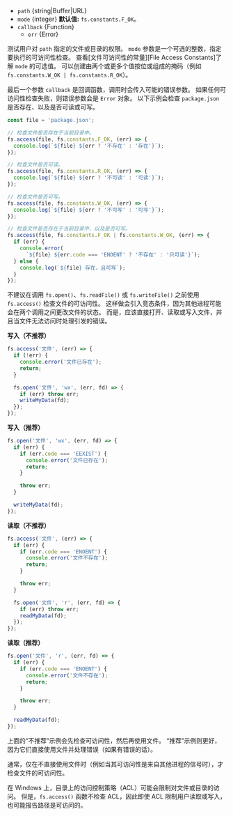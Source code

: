 <!-- YAML
added: v0.11.15
changes:
  - version: v7.6.0
    pr-url: https://github.com/nodejs/node/pull/10739
    description: 参数 `path` 可以是 WHATWG `URL` 对象（使用 `file:` 协议）。 
      该支持目前仍是实验的。
  - version: v6.3.0
    pr-url: https://github.com/nodejs/node/pull/6534
    description: 直接存在于 `fs` 上的常数（如 `fs.R_OK` 等）已被移到 `fs.constants`（软弃用）。
      因此，对于 Node.js `< v6.3.0`，可以使用 `fs` 访问这些常量，或类似 `(fs.constants || fs).R_OK` 的处理以兼容所有版本。
-->

* `path` {string|Buffer|URL}
* `mode` {integer} **默认值:** `fs.constants.F_OK`。
* `callback` {Function}
  * `err` {Error}

测试用户对 `path` 指定的文件或目录的权限。
`mode` 参数是一个可选的整数，指定要执行的可访问性检查。
查看[文件可访问性的常量][File Access Constants]了解 `mode` 的可选值。 
可以创建由两个或更多个值按位或组成的掩码（例如 `fs.constants.W_OK | fs.constants.R_OK`）。

最后一个参数 `callback` 是回调函数，调用时会传入可能的错误参数。
如果任何可访问性检查失败，则错误参数会是 `Error` 对象。
以下示例会检查 `package.json` 是否存在、以及是否可读或可写。

```js
const file = 'package.json';

// 检查文件是否存在于当前目录中。
fs.access(file, fs.constants.F_OK, (err) => {
  console.log(`${file} ${err ? '不存在' : '存在'}`);
});

// 检查文件是否可读。
fs.access(file, fs.constants.R_OK, (err) => {
  console.log(`${file} ${err ? '不可读' : '可读'}`);
});

// 检查文件是否可写。
fs.access(file, fs.constants.W_OK, (err) => {
  console.log(`${file} ${err ? '不可写' : '可写'}`);
});

// 检查文件是否存在于当前目录中、以及是否可写。
fs.access(file, fs.constants.F_OK | fs.constants.W_OK, (err) => {
  if (err) {
    console.error(
      `${file} ${err.code === 'ENOENT' ? '不存在' : '只可读'}`);
  } else {
    console.log(`${file} 存在，且可写`);
  }
});
```

不建议在调用 `fs.open()`、`fs.readFile()` 或 `fs.writeFile()` 之前使用 `fs.access()` 检查文件的可访问性。
这样做会引入竞态条件，因为其他进程可能会在两个调用之间更改文件的状态。
而是，应该直接打开、读取或写入文件，并且当文件无法访问时处理引发的错误。

**写入（不推荐）**

```js
fs.access('文件', (err) => {
  if (!err) {
    console.error('文件已存在');
    return;
  }

  fs.open('文件', 'wx', (err, fd) => {
    if (err) throw err;
    writeMyData(fd);
  });
});
```

**写入（推荐）**

```js
fs.open('文件', 'wx', (err, fd) => {
  if (err) {
    if (err.code === 'EEXIST') {
      console.error('文件已存在');
      return;
    }

    throw err;
  }

  writeMyData(fd);
});
```

**读取（不推荐）**

```js
fs.access('文件', (err) => {
  if (err) {
    if (err.code === 'ENOENT') {
      console.error('文件不存在');
      return;
    }

    throw err;
  }

  fs.open('文件', 'r', (err, fd) => {
    if (err) throw err;
    readMyData(fd);
  });
});
```

**读取（推荐）**

```js
fs.open('文件', 'r', (err, fd) => {
  if (err) {
    if (err.code === 'ENOENT') {
      console.error('文件不存在');
      return;
    }

    throw err;
  }

  readMyData(fd);
});
```

上面的“不推荐”示例会先检查可访问性，然后再使用文件。
“推荐”示例则更好，因为它们直接使用文件并处理错误（如果有错误的话）。

通常，仅在不直接使用文件时（例如当其可访问性是来自其他进程的信号时），才检查文件的可访问性。

在 Windows 上，目录上的访问控制策略（ACL）可能会限制对文件或目录的访问。
但是，`fs.access()` 函数不检查 ACL，因此即使 ACL 限制用户读取或写入，也可能报告路径是可访问的。

